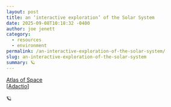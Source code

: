 ```yaml
---
layout: post
title: an ‘interactive exploration’ of the Solar System
date: 2025-09-08T10:18:32 -0400
author: joe jenett
category:
  - resources
  - environment
permalink: /an-interactive-exploration-of-the-solar-system/
slug: an-interactive-exploration-of-the-solar-system
summary: 🪐
---
```

<p>
<a title="Atlas of Space" href="https://atlasof.space/">Atlas of Space</a><br>[<a href="https://adactio.com/links/22103">Adactio</a>]
</p>
<p class="twoem right mr-24">
🪐
</p>

<a href="https://brid.gy/publish/mastodon"></a>